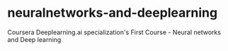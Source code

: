 # neuralnetworks-and-deeplearning
Coursera Deeplearning.ai specialization's First Course  - Neural networks and Deep learning 
